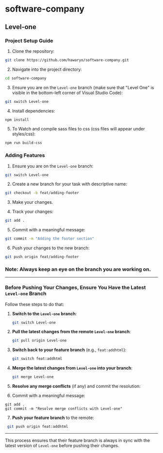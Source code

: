 # software-company

  

## Level-one

  

### Project Setup Guide

  

1. Clone the repository:

```bash
git clone https://github.com/hawaryo/software-company.git
```

2. Navigate into the project directory:

  

```bash
cd software-company
```

  

3. Ensure you are on the `Level-one` branch (make sure that "Level One" is visible in the bottom-left corner of Visual Studio Code):

  

```bash
git switch Level-one
```

  

4. Install dependencies:

  

```bash
npm install
```

  

5. To Watch and compile sass files to css (css files will appear under styles/css):

```bash
npm run build-css
```

  

### Adding Features

1. Ensure you are on the `Level-one` branch:

```bash
git switch Level-one
```

2. Create a new branch for your task with descriptive name:

```bash
git checkout -b feat/adding-footer
```

3. Make your changes.

  

4. Track your changes:

```bash
git add .
```

5. Commit with a meaningful message:

```bash
git commit -m "Adding the footer section"
```

6. Push your changes to the new branch:

```bash
git push origin feat/adding-footer
```

  

### Note: Always keep an eye on the branch you are working on.

  
  

----------

  

### Before Pushing Your Changes, Ensure You Have the Latest `Level-one` Branch

Follow these steps to do that:


1.  **Switch to the `Level-one` branch**:
    
    ```bash
    git switch Level-one
    ```
    
2.  **Pull the latest changes from the remote `Level-one` branch**:
    
    ```bash
    git pull origin Level-one
    ```
    
3.  **Switch back to your feature branch** (e.g., `feat:addhtml`):
    
    ```bash
    git switch feat:addhtml
    ```
    
4.  **Merge the latest changes from `Level-one` into your branch**:
    
    ```bash
    git merge Level-one
    ```
    
5.  **Resolve any merge conflicts** (if any) and commit the resolution:
   
  6. Commit with a meaningful message:
  
   
    git add .
    git commit -m "Resolve merge conflicts with Level-one"  
   
    
7.  **Push your feature branch** to the remote:
    
   ```bash
    git push origin feat:addhtml
  ```
    

----------

This process ensures that their feature branch is always in sync with the latest version of `Level-one` before pushing their changes.
